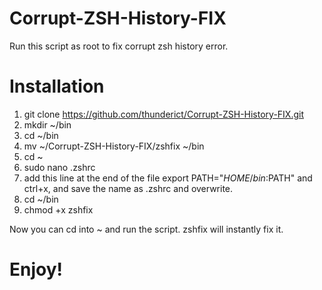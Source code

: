 # Corrupt-ZSH-History-FIX
Run this script as root to fix corrupt zsh history error.

# **Installation**

1. git clone https://github.com/thunderict/Corrupt-ZSH-History-FIX.git
2. mkdir ~/bin
3. cd ~/bin
4. mv ~/Corrupt-ZSH-History-FIX/zshfix ~/bin
5. cd ~
6. sudo nano .zshrc
7. add this line at the end of the file export PATH="$HOME/bin:$PATH" and ctrl+x, and save the name as .zshrc and overwrite.
8. cd ~/bin
9. chmod +x zshfix

Now you can cd into ~ and run the script. zshfix will instantly fix it.

# Enjoy!
